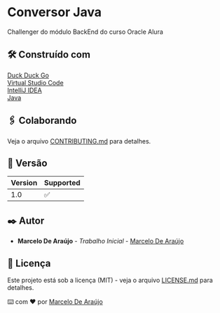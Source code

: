 # Conversor Java

Challenger do módulo BackEnd do curso Oracle Alura

## 🛠️ Construído com

[Duck Duck Go](https://duckduckgo.com) <br>
[Virtual Studio Code](https://code.visualstudio.com) <br>
[IntelliJ IDEA](https://www.jetbrains.com/idea/download/) <br>
[Java](https://www.java.com/pt-BR/)<br>

## 🖇️ Colaborando

Veja o arquivo [CONTRIBUTING.md](https://github.com/AIWASS23/conversorJava/blob/main/CONTRIBUTING.md) para detalhes.

## 📌 Versão

| Version | Supported          |
| ------- | ------------------ |
| 1.0     | :white_check_mark: |

## ✒️ Autor

* **Marcelo De Araújo** - *Trabalho Inicial* - [Marcelo De Araújo](https://github.com/AIWASS23)

## 📄 Licença

Este projeto está sob a licença (MIT) - veja o arquivo [LICENSE.md](https://github.com/AIWASS23/conversorJava/blob/main/LICENSE.md) para detalhes.


⌨️ com ❤️ por [Marcelo De Araújo](https://github.com/AIWASS23)
